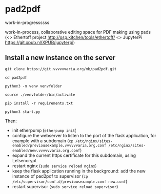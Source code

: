 # pad2pdf 

work-in-progressssss


work-in-process, collaborative editing space for PDF making using pads (<> Ethertoff project http://osp.kitchen/tools/ethertoff/ <> JupyterPi https://git.xpub.nl/XPUB/jupyterpi)


## Install a new instance on the server

`git clone https://git.vvvvvvaria.org/mb/pad2pdf.git`

`cd pad2pdf`

`python3 -m venv venvfolder`

`source ./venvfolder/bin/activate`

`pip install -r requirements.txt`

`python3 start.py`

Then: 

* init etherpump (`etherpump init`)
* configure the webserver to listen to the port of the flask application, for example with a subdomain (`cp /etc/nginx/sites-enabled/previousexample.vvvvvvaria.org.conf /etc/nginx/sites-enabled/new.vvvvvvaria.org.conf`)
* expand the current https certificate for this subdomain, using Letsencrypt 
* restart nginx (`sudo service reload nginx`)
* keep the flask application running in the background: add the new instance of pad2pdf to supervisor (`cp /etc/supervisor/conf.d/previousexample.conf new.conf`)
* restart supervisor (`sudo service reload supervisor`)
